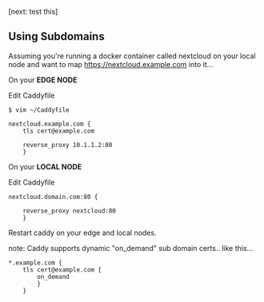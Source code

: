 [next: test this]

## Using Subdomains


Assuming you're running a docker container called nextcloud on your local node and want to map https://nextcloud.example.com into it...

On your **EDGE NODE**

Edit Caddyfile
```
$ vim ~/Caddyfile

nextcloud.example.com {
	tls cert@example.com

	reverse_proxy 10.1.1.2:80
	}
```

On your **LOCAL NODE**

Edit Caddyfile
```
nextcloud.domain.com:80 {

	reverse_proxy nextcloud:80
	}
```

Restart caddy on your edge and local nodes.

note: Caddy supports dynamic "on_demand" sub domain certs.. like this...
```
*.example.com {
	tls cert@example.com {
		on_demand
		}
	}
```


